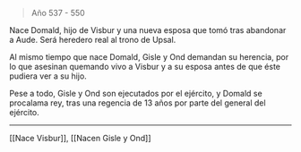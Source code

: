 > Año 537 - 550

Nace Domald, hijo de Visbur y una nueva esposa que tomó tras abandonar a Aude. Será heredero real al trono de Upsal.

Al mismo tiempo que nace Domald, Gisle y Ond demandan su herencia, por lo que asesinan quemando vivo a Visbur y a su esposa antes de que éste pudiera ver a su hijo.

Pese a todo, Gisle y Ond son ejecutados por el ejército, y Domald se procalama rey, tras una regencia de 13 años por parte del general del ejército.

---

[[Nace Visbur]], [[Nacen Gisle y Ond]]